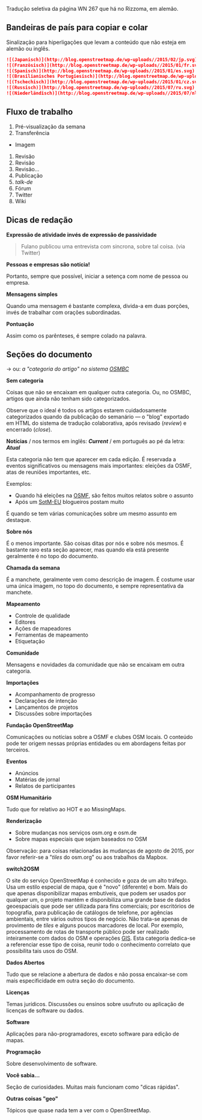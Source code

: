 Tradução seletiva da página WN 267 que há no Rizzoma, em alemão.

## Bandeiras de país para copiar e colar

Sinalização para hiperligações que levam a conteúdo que não esteja em alemão ou inglês.
```markdown
![(Japanisch)](http://blog.openstreetmap.de/wp-uploads//2015/02/jp.svg)
![(Französisch)](http://blog.openstreetmap.de/wp-uploads//2015/01/fr.svg)
![(Spanisch)](http://blog.openstreetmap.de/wp-uploads//2015/01/es.svg)
![(Brasilianisches Portugiesisch)](http://blog.openstreetmap.de/wp-uploads//2015/01/pt-br.svg)
![(Tschechisch)](http://blog.openstreetmap.de/wp-uploads//2015/01/cz.svg)
![(Russisch)](http://blog.openstreetmap.de/wp-uploads//2015/07/ru.svg)
![(Niederländisch)](http://blog.openstreetmap.de/wp-uploads//2015/07/nl.svg)
```

## Fluxo de trabalho

1. Pré-visualização da semana
1. Transferência
  - Imagem
  1. Revisão
  2. Revisão
  3. Revisão...
1. Publicação
1. _talk-de_
1. Fórum
1. Twitter
1. Wiki

## Dicas de redação

**Expressão de atividade invés de expressão de passividade**

> Fulano publicou uma entrevista com sincrona, sobre tal coisa. (via Twitter)

**Pessoas e empresas são notícia!**

Portanto, sempre que possível, iniciar a setença com nome de pessoa ou empresa.

**Mensagens simples**

Quando uma mensagem é bastante complexa, divida-a em duas porções, invés de trabalhar com orações subordinadas.

**Pontuação**

Assim como os parênteses, é sempre colado na palavra.

## Seções do documento
→ ou: _a "categoria do artigo" no sistema [OSMBC](https://thefive.sabic.uberspace.de/osmbc.html)_

**Sem categoria**

Coisas que não se encaixam em qualquer outra categoria. Ou, no OSMBC, artigos que ainda não tenham sido categorizados.

Observe que o ideal é todos os artigos estarem cuidadosamente categorizados quando da publicação do semanário — o "blog" exportado em HTML do sistema de tradução colaborativa, após revisado (_review_) e encerrado (_close_).

**Notícias** / nos termos em inglês: **_Current_** / em português ao pé da letra: **_Atual_**

Esta categoria não tem que aparecer em cada edição. É reservada a eventos significativos ou mensagens mais importantes: eleições da OSMF, atas de reuniões importantes, etc.

Exemplos:

- Quando há eleições na [OSMF](https://wiki.osmfoundation.org/wiki/Main_Page), são feitos muitos relatos sobre o assunto
- Após um [SotM-EU](http://sotm-eu.org/) blogueiros postam muito

É quando se tem várias comunicações sobre um mesmo assunto em destaque.

**Sobre nós**

É o menos importante. São coisas ditas por nós e sobre nós mesmos. É bastante raro esta seção aparecer, mas quando ela está presente geralmente é no topo do documento.

**Chamada da semana**

É a manchete, geralmente vem como descrição de imagem. É costume usar uma única imagem, no topo do documento, e sempre representativa da manchete.

**Mapeamento**

- Controle de qualidade
- Editores
- Ações de mapeadores
- Ferramentas de mapeamento
- Etiquetação

**Comunidade**

Mensagens e novidades da comunidade que não se encaixam em outra categoria.

**Importações**

- Acompanhamento de progresso
- Declarações de intenção
- Lançamentos de projetos
- Discussões sobre importações

**Fundação OpenStreetMap**

Comunicações ou notícias sobre a OSMF e clubes OSM locais. O conteúdo pode ter origem nessas próprias entidades ou em abordagens feitas por terceiros.

**Eventos**

- Anúncios
- Matérias de jornal
- Relatos de participantes

**OSM Humanitário**

Tudo que for relativo ao HOT e ao MissingMaps.

**Renderização**

- Sobre mudanças nos serviços osm.org e osm.de
- Sobre mapas especiais que sejam baseados no OSM

Observação: para coisas relacionadas às mudanças de agosto de 2015, por favor referir-se a "_tiles_ do osm.org" ou aos trabalhos da Mapbox.

<!-- TODO (note above): Nicht für irgendwelche 08/15-Karten, die osm.org-Tiles oder Mapbox nutzen! -->

**switch2OSM**

O site do serviço OpenStreetMap é conhecido e goza de um alto tráfego. Usa um estilo especial de mapa, que é "novo" (diferente) e bom. Mais do que apenas disponibilizar mapas embutíveis, que podem ser usados por qualquer um, o projeto mantém e disponibiliza uma grande base de dados geoespaciais que pode ser utilizada para fins comerciais; por escritórios de topografia, para publicação de catálogos de telefone, por agências ambientais, entre vários outros tipos de negócio. Não trata-se apenas de provimento de _tiles_ e alguns poucos marcadores de local. Por exemplo, processamento de rotas de transporte público pode ser realizado inteiramente com dados do OSM e operações [GIS](https://pt.wikipedia.org/wiki/Sistema_de_informa%C3%A7%C3%A3o_geogr%C3%A1fica). Esta categoria dedica-se a referenciar esse tipo de coisa, reunir todo o conhecimento correlato que possibilita tais usos do OSM.

**Dados Abertos**

Tudo que se relacione a abertura de dados e não possa encaixar-se com mais especificidade em outra seção do documento.

**Licenças**

Temas jurídicos. Discussões ou ensinos sobre usufruto ou aplicação de licenças de software ou dados.

**Software**

Aplicações para não-programadores, exceto software para edição de mapas.

**Programação**

Sobre desenvolvimento de software.

**Você sabia...**

Seção de curiosidades. Muitas mais funcionam como "dicas rápidas".

**Outras coisas "geo"**

Tópicos que quase nada tem a ver com o OpenStreetMap.